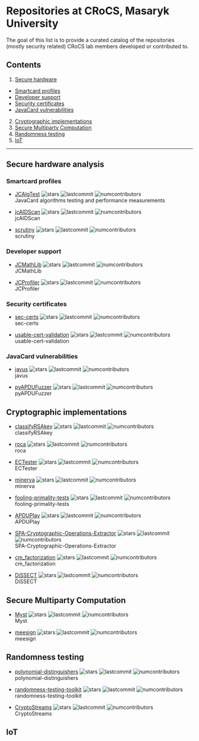 # Repositories at CRoCS, Masaryk University
The goal of this list is to provide a curated catalog of the repositories (mostly security related) CRoCS lab members developed or contributed to.


## Contents
1. [Secure hardware](#secure-hardware)
 - [Smartcard profiles](#smartcard-profiles)
 - [Developer support](#developer-support)
 - [Security certificates](#security-certificates)
 - [JavaCard vulnerabilities](#javacard-vulnerabilities)
2. [Cryptographic implementations](#cryptographic-implementations)
4. [Secure Multiparty Computation](#secure-multiparty-computation)
2. [Randomness testing](#randomness-testing)
3. [IoT](#iot)


_________________________________________________

## Secure hardware analysis
### Smartcard profiles 

- [JCAlgTest](https://github.com/crocs-muni/JCAlgTest)  ![stars](https://img.shields.io/github/stars/crocs-muni/JCAlgTest.svg?style=social) ![lastcommit](https://img.shields.io/github/last-commit/crocs-muni/JCAlgTest.svg) ![numcontributors](https://img.shields.io/github/contributors-anon/crocs-muni/JCAlgTest.svg) 
  <br> 
JavaCard algorithms testing and performance measurements

- [jcAIDScan](https://github.com/petrs/jcAIDScan)  ![stars](https://img.shields.io/github/stars/petrs/jcAIDScan.svg?style=social) ![lastcommit](https://img.shields.io/github/last-commit/petrs/jcAIDScan.svg) ![numcontributors](https://img.shields.io/github/contributors-anon/petrs/jcAIDScan.svg) 
  <br> 
jcAIDScan

- [scrutiny](https://github.com/crocs-muni/scrutiny)  ![stars](https://img.shields.io/github/stars/crocs-muni/scrutiny.svg?style=social) ![lastcommit](https://img.shields.io/github/last-commit/crocs-muni/scrutiny.svg) ![numcontributors](https://img.shields.io/github/contributors-anon/crocs-muni/scrutiny.svg) 
  <br> 
scrutiny



### Developer support
- [JCMathLib](https://github.com/OpenCryptoProject/JCMathLib)  ![stars](https://img.shields.io/github/stars/OpenCryptoProject/JCMathLib.svg?style=social) ![lastcommit](https://img.shields.io/github/last-commit/OpenCryptoProject/JCMathLib.svg) ![numcontributors](https://img.shields.io/github/contributors-anon/OpenCryptoProject/JCMathLib.svg) 
  <br> 
JCMathLib

- [JCProfiler](https://github.com/OpenCryptoProject/JCProfiler)  ![stars](https://img.shields.io/github/stars/OpenCryptoProject/JCProfiler.svg?style=social) ![lastcommit](https://img.shields.io/github/last-commit/OpenCryptoProject/JCProfiler.svg) ![numcontributors](https://img.shields.io/github/contributors-anon/OpenCryptoProject/JCProfiler.svg) 
  <br> 
JCProfiler

### Security certificates
- [sec-certs](https://github.com/crocs-muni/sec-certs)  ![stars](https://img.shields.io/github/stars/crocs-muni/sec-certs.svg?style=social) ![lastcommit](https://img.shields.io/github/last-commit/crocs-muni/sec-certs.svg) ![numcontributors](https://img.shields.io/github/contributors-anon/crocs-muni/sec-certs.svg) 
  <br> 
sec-certs

- [usable-cert-validation](https://github.com/crocs-muni/usable-cert-validation)  ![stars](https://img.shields.io/github/stars/crocs-muni/usable-cert-validation.svg?style=social) ![lastcommit](https://img.shields.io/github/last-commit/crocs-muni/usable-cert-validation.svg) ![numcontributors](https://img.shields.io/github/contributors-anon/crocs-muni/usable-cert-validation.svg) 
  <br> 
usable-cert-validation

### JavaCard vulnerabilities
- [javus](https://github.com/quapka/javus)  ![stars](https://img.shields.io/github/stars/quapka/javus.svg?style=social) ![lastcommit](https://img.shields.io/github/last-commit/quapka/javus.svg) ![numcontributors](https://img.shields.io/github/contributors-anon/quapka/javus.svg) 
  <br> 
javus

- [pyAPDUFuzzer](https://github.com/petrs/pyAPDUFuzzer)  ![stars](https://img.shields.io/github/stars/petrs/pyAPDUFuzzer.svg?style=social) ![lastcommit](https://img.shields.io/github/last-commit/petrs/pyAPDUFuzzer.svg) ![numcontributors](https://img.shields.io/github/contributors-anon/petrs/pyAPDUFuzzer.svg) 
  <br> 
pyAPDUFuzzer

## Cryptographic implementations
- [classifyRSAkey](https://github.com/crocs-muni/classifyRSAkey)  ![stars](https://img.shields.io/github/stars/crocs-muni/classifyRSAkey.svg?style=social) ![lastcommit](https://img.shields.io/github/last-commit/crocs-muni/classifyRSAkey.svg) ![numcontributors](https://img.shields.io/github/contributors-anon/crocs-muni/classifyRSAkey.svg) 
  <br> 
classifyRSAkey

- [roca](https://github.com/crocs-muni/roca)  ![stars](https://img.shields.io/github/stars/crocs-muni/roca.svg?style=social) ![lastcommit](https://img.shields.io/github/last-commit/crocs-muni/roca.svg) ![numcontributors](https://img.shields.io/github/contributors-anon/crocs-muni/roca.svg) 
  <br> 
roca

- [ECTester](https://github.com/crocs-muni/ECTester)  ![stars](https://img.shields.io/github/stars/crocs-muni/ECTester.svg?style=social) ![lastcommit](https://img.shields.io/github/last-commit/crocs-muni/ECTester.svg) ![numcontributors](https://img.shields.io/github/contributors-anon/crocs-muni/ECTester.svg) 
  <br> 
ECTester

- [minerva](https://github.com/crocs-muni/minerva)  ![stars](https://img.shields.io/github/stars/crocs-muni/minerva.svg?style=social) ![lastcommit](https://img.shields.io/github/last-commit/crocs-muni/minerva.svg) ![numcontributors](https://img.shields.io/github/contributors-anon/crocs-muni/minerva.svg) 
  <br> 
minerva

- [fooling-primality-tests](https://github.com/crocs-muni/fooling-primality-tests)  ![stars](https://img.shields.io/github/stars/crocs-muni/fooling-primality-tests.svg?style=social) ![lastcommit](https://img.shields.io/github/last-commit/crocs-muni/fooling-primality-tests.svg) ![numcontributors](https://img.shields.io/github/contributors-anon/crocs-muni/fooling-primality-tests.svg) 
  <br> 
fooling-primality-tests

- [APDUPlay](https://github.com/crocs-muni/APDUPlay)  ![stars](https://img.shields.io/github/stars/crocs-muni/APDUPlay.svg?style=social) ![lastcommit](https://img.shields.io/github/last-commit/crocs-muni/APDUPlay.svg) ![numcontributors](https://img.shields.io/github/contributors-anon/crocs-muni/APDUPlay.svg) 
  <br> 
APDUPlay

- [SPA-Cryptographic-Operations-Extractor](https://github.com/crocs-muni/SPA-Cryptographic-Operations-Extractor)  ![stars](https://img.shields.io/github/stars/crocs-muni/SPA-Cryptographic-Operations-Extractor.svg?style=social) ![lastcommit](https://img.shields.io/github/last-commit/crocs-muni/SPA-Cryptographic-Operations-Extractor.svg) ![numcontributors](https://img.shields.io/github/contributors-anon/crocs-muni/SPA-Cryptographic-Operations-Extractor.svg) 
  <br> 
SPA-Cryptographic-Operations-Extractor

- [cm_factorization](https://github.com/crocs-muni/cm_factorization)  ![stars](https://img.shields.io/github/stars/crocs-muni/cm_factorization.svg?style=social) ![lastcommit](https://img.shields.io/github/last-commit/crocs-muni/cm_factorization.svg) ![numcontributors](https://img.shields.io/github/contributors-anon/crocs-muni/cm_factorization.svg) 
  <br> 
cm_factorization

- [DiSSECT](https://github.com/crocs-muni/DiSSECT)  ![stars](https://img.shields.io/github/stars/crocs-muni/DiSSECT.svg?style=social) ![lastcommit](https://img.shields.io/github/last-commit/crocs-muni/DiSSECT.svg) ![numcontributors](https://img.shields.io/github/contributors-anon/crocs-muni/DiSSECT.svg) 
  <br> 
DiSSECT


## Secure Multiparty Computation

- [Myst](https://github.com/OpenCryptoProject/Myst)  ![stars](https://img.shields.io/github/stars/OpenCryptoProject/Myst.svg?style=social) ![lastcommit](https://img.shields.io/github/last-commit/OpenCryptoProject/Myst.svg) ![numcontributors](https://img.shields.io/github/contributors-anon/OpenCryptoProject/Myst.svg) 
  <br> 
Myst

- [meesign](https://github.com/crocs-muni/meesign_client)  ![stars](https://img.shields.io/github/stars/crocs-muni/meesign_client.svg?style=social) ![lastcommit](https://img.shields.io/github/last-commit/crocs-muni/meesign_client.svg) ![numcontributors](https://img.shields.io/github/contributors-anon/crocs-muni/meesign_client.svg) 
  <br> 
meesign

## Randomness testing
- [polynomial-distinguishers](https://github.com/ph4r05/polynomial-distinguishers)  ![stars](https://img.shields.io/github/stars/ph4r05/polynomial-distinguishers.svg?style=social) ![lastcommit](https://img.shields.io/github/last-commit/ph4r05/polynomial-distinguishers.svg) ![numcontributors](https://img.shields.io/github/contributors-anon/ph4r05/polynomial-distinguishers.svg) 
  <br> 
polynomial-distinguishers

- [randomness-testing-toolkit](https://github.com/crocs-muni/randomness-testing-toolkit)  ![stars](https://img.shields.io/github/stars/crocs-muni/randomness-testing-toolkit.svg?style=social) ![lastcommit](https://img.shields.io/github/last-commit/crocs-muni/randomness-testing-toolkit.svg) ![numcontributors](https://img.shields.io/github/contributors-anon/crocs-muni/randomness-testing-toolkit.svg) 
  <br> 
randomness-testing-toolkit

- [CryptoStreams](https://github.com/crocs-muni/CryptoStreams)  ![stars](https://img.shields.io/github/stars/crocs-muni/CryptoStreams.svg?style=social) ![lastcommit](https://img.shields.io/github/last-commit/crocs-muni/CryptoStreams.svg) ![numcontributors](https://img.shields.io/github/contributors-anon/crocs-muni/CryptoStreams.svg) 
  <br> 
CryptoStreams

## IoT





